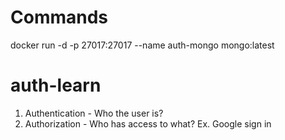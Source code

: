 # Commands
docker run -d -p 27017:27017 --name auth-mongo mongo:latest


# auth-learn
1. Authentication - Who the user is?
2. Authorization - Who has access to what? Ex. Google sign in